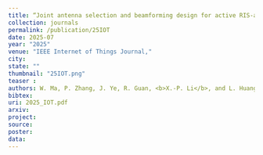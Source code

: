```yaml
---
title: “Joint antenna selection and beamforming design for active RIS-aided ISAC systems"
collection: journals
permalink: /publication/25IOT
date: 2025-07
year: "2025"
venue: "IEEE Internet of Things Journal,"
city: 
state: ""
thumbnail: "25IOT.png"
teaser : 
authors: W. Ma, P. Zhang, J. Ye, R. Guan, <b>X.-P. Li</b>, and L. Huang
bibtex: 
uri: 2025_IOT.pdf
arxiv: 
project: 
source: 
poster: 
data:
---
```


